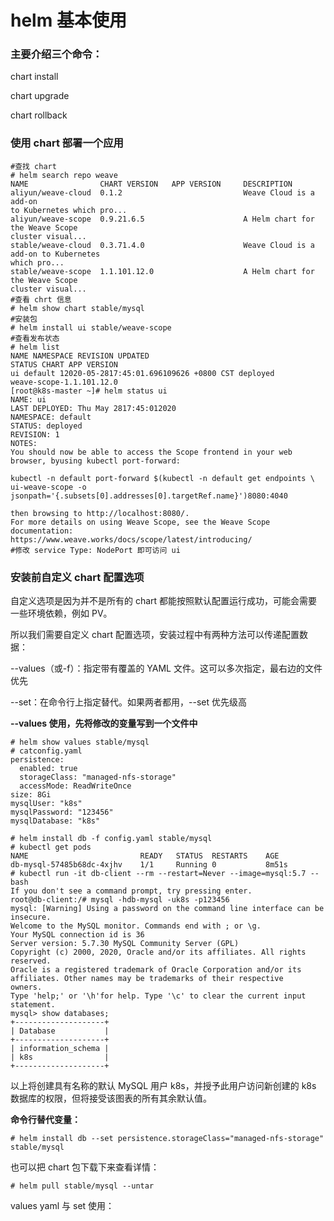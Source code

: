 # helm 基本使用

### 主要介绍三个命令：

chart install

chart upgrade

chart rollback

### 使用 chart 部署一个应用

```
#查找 chart
# helm search repo weave
NAME 				CHART VERSION 	APP VERSION 	DESCRIPTION
aliyun/weave-cloud  0.1.2 							Weave Cloud is a add-on
to Kubernetes which pro...
aliyun/weave-scope  0.9.21.6.5 						A Helm chart for the Weave Scope
cluster visual...
stable/weave-cloud  0.3.71.4.0 						Weave Cloud is a add-on to Kubernetes
which pro...
stable/weave-scope  1.1.101.12.0                    A Helm chart for the Weave Scope
cluster visual...
#查看 chrt 信息
# helm show chart stable/mysql
#安装包
# helm install ui stable/weave-scope
#查看发布状态
# helm list
NAME NAMESPACE REVISION UPDATED
STATUS CHART APP VERSION
ui default 12020-05-2817:45:01.696109626 +0800 CST deployed
weave-scope-1.1.101.12.0
[root@k8s-master ~]# helm status ui
NAME: ui
LAST DEPLOYED: Thu May 2817:45:012020
NAMESPACE: default
STATUS: deployed
REVISION: 1
NOTES:
You should now be able to access the Scope frontend in your web browser, byusing kubectl port-forward:

kubectl -n default port-forward $(kubectl -n default get endpoints \
ui-weave-scope -o jsonpath='{.subsets[0].addresses[0].targetRef.name}')8080:4040

then browsing to http://localhost:8080/.
For more details on using Weave Scope, see the Weave Scope documentation:
https://www.weave.works/docs/scope/latest/introducing/
#修改 service Type: NodePort 即可访问 ui
```

### 安装前自定义 chart 配置选项

自定义选项是因为并不是所有的 chart 都能按照默认配置运行成功，可能会需要一些环境依赖，例如 PV。

所以我们需要自定义 chart 配置选项，安装过程中有两种方法可以传递配置数据：

--values（或-f）：指定带有覆盖的 YAML 文件。这可以多次指定，最右边的文件优先

--set：在命令行上指定替代。如果两者都用，--set 优先级高

**--values 使用，先将修改的变量写到一个文件中**

```
# helm show values stable/mysql
# catconfig.yaml
persistence:
  enabled: true
  storageClass: "managed-nfs-storage"
  accessMode: ReadWriteOnce
size: 8Gi
mysqlUser: "k8s"
mysqlPassword: "123456"
mysqlDatabase: "k8s"

# helm install db -f config.yaml stable/mysql
# kubectl get pods
NAME						 READY	 STATUS	 RESTARTS	 AGE
db-mysql-57485b68dc-4xjhv	 1/1	 Running 0 			 8m51s
# kubectl run -it db-client --rm --restart=Never --image=mysql:5.7 -- bash
If you don't see a command prompt, try pressing enter.
root@db-client:/# mysql -hdb-mysql -uk8s -p123456
mysql: [Warning] Using a password on the command line interface can be insecure.
Welcome to the MySQL monitor. Commands end with ; or \g.
Your MySQL connection id is 36
Server version: 5.7.30 MySQL Community Server (GPL)
Copyright (c) 2000, 2020, Oracle and/or its affiliates. All rights reserved.
Oracle is a registered trademark of Oracle Corporation and/or its
affiliates. Other names may be trademarks of their respective
owners.
Type 'help;' or '\h'for help. Type '\c' to clear the current input statement.
mysql> show databases;
+--------------------+
| Database			 |
+--------------------+
| information_schema |
| k8s				 |
+--------------------+
```

以上将创建具有名称的默认 MySQL 用户 k8s，并授予此用户访问新创建的 k8s 数据库的权限，但将接受该图表的所有其余默认值。

**命令行替代变量：**

```
# helm install db --set persistence.storageClass="managed-nfs-storage" stable/mysql
```

也可以把 chart 包下载下来查看详情：

```
# helm pull stable/mysql --untar
```

values yaml 与 set 使用：











